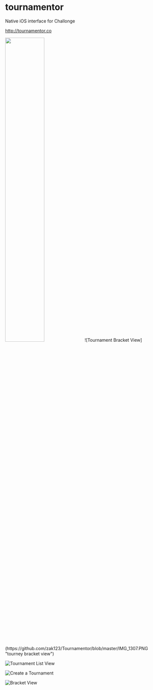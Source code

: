 # tournamentor

Native iOS interface for Challonge

http://tournamentor.co


<img src="https://github.com/zak123/Tournamentor/blob/master/IMG_1307.PNG" width=50% height=50%>
![Tournament Bracket View](https://github.com/zak123/Tournamentor/blob/master/IMG_1307.PNG "tourney bracket view")

![Tournament List View](https://github.com/zak123/Tournamentor/blob/master/IMG_1308.PNG "tourney list view")

![Create a Tournament](https://github.com/zak123/Tournamentor/blob/master/IMG_1309.PNG "Create Tournament")

![Bracket View](https://github.com/zak123/Tournamentor/blob/master/IMG_1310.PNG "Bracket View")

